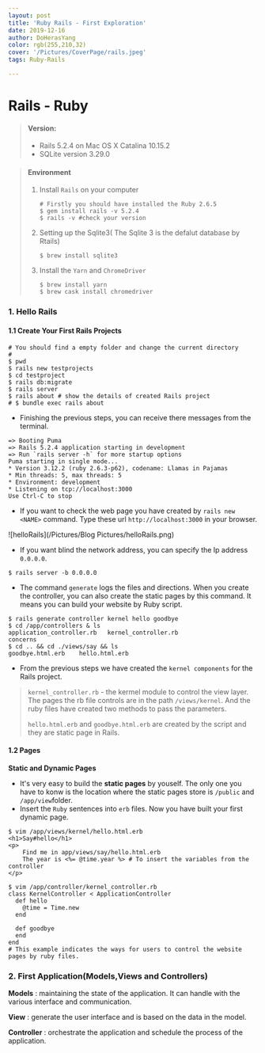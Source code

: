 ```yaml
---
layout: post
title: 'Ruby Rails - First Exploration'
date: 2019-12-16
author: DoHerasYang
color: rgb(255,210,32)
cover: '/Pictures/CoverPage/rails.jpeg'
tags: Ruby-Rails

---
```


# Rails - Ruby

> #### Version: 
>
> + Rails 5.2.4 on Mac OS X Catalina 10.15.2
> + SQLite version 3.29.0

> #### Environment
>
> 1. Install `Rails` on your computer 
>
>    ```shell
>    # Firstly you should have installed the Ruby 2.6.5
>    $ gem install rails -v 5.2.4
>    $ rails -v #check your version
>    ```
>
> 2. Setting up the Sqlite3( The Sqlite 3 is the defalut database by Rtails)
>
>    ```shell
>    $ brew install sqlite3
>    ```
>    
> 3. Install the `Yarn` and `ChromeDriver` 
>
>    ```shell
>    $ brew install yarn
>    $ brew cask install chromedriver
>    ```



### 1. Hello Rails

#### 1.1  Create Your First Rails Projects

```shell
# You should find a empty folder and change the current directory
# 
$ pwd
$ rails new testprojects
$ cd testproject
$ rails db:migrate
$ rails server
$ rails about # show the details of created Rails project
# $ bundle exec rails about
```

+ Finishing the previous steps, you can receive there messages from the terminal.

```shell
=> Booting Puma
=> Rails 5.2.4 application starting in development
=> Run `rails server -h` for more startup options
Puma starting in single mode...
* Version 3.12.2 (ruby 2.6.3-p62), codename: Llamas in Pajamas
* Min threads: 5, max threads: 5
* Environment: development
* Listening on tcp://localhost:3000
Use Ctrl-C to stop
```

+ If you want to check the web page you have created by `rails new <NAME>` command. Type these url `http://localhost:3000` in your browser.

![helloRails](/Pictures/Blog Pictures/helloRails.png)

+ If you want blind the network address, you can specify the Ip address `0.0.0.0`.

```shell
$ rails server -b 0.0.0.0
```

+ The command `generate` logs the files and directions. When you create the controller, you can also create the static pages by this command. It means you can build your website by Ruby script.

```shell
$ rails generate controller kernel hello goodbye
$ cd /app/controllers & ls 
application_controller.rb	kernel_controller.rb
concerns
$ cd .. && cd ./views/say && ls
goodbye.html.erb	hello.html.erb
```

+ From the previous steps we have created the `kernel components` for the Rails project.

> `kernel_controller.rb`  -  the kermel module to control the view layer. The pages the rb file controls are in the path `/views/kernel`. And the ruby files have created two methods to pass the parameters.
>
> `hello.html.erb` and `goodbye.html.erb` are created by the script and they are static page in Rails.

#### 1.2  Pages

**Static and Dynamic Pages**

+ It's very easy to build the **static pages** by youself. The only one you have to konw is the location where the static pages store is `/public`  and `/app/view`folder.
+ Insert the `Ruby` sentences into `erb` files. Now you have built your first dynamic page.

```shell
$ vim /app/views/kernel/hello.html.erb
<h1>Say#hello</h1>
<p>
    Find me in app/views/say/hello.html.erb
    The year is <%= @time.year %> # To insert the variables from the controller
</p>

$ vim /app/controller/kernel_controller.rb
class KernelController < ApplicationController
  def hello
    @time = Time.new
  end

  def goodbye
  end
end
# This example indicates the ways for users to control the website pages by ruby files.
```

### 2. First Application(Models,Views and Controllers)

**Models** : maintaining the state of the application. It can handle with the various interface and communication.

**View** : generate the user interface and is based on the data in the model.

**Controller** : orchestrate the application and schedule the process of the application.








